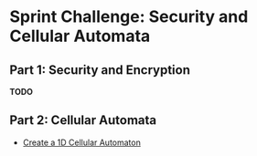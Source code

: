 # Sprint Challenge: Security and Cellular Automata

## Part 1: Security and Encryption

**TODO**

## Part 2: Cellular Automata

* [Create a 1D Cellular Automaton](1d-life/)